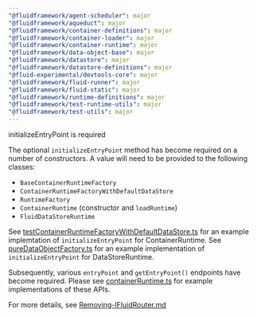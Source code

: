 ```yaml
---
"@fluidframework/agent-scheduler": major
"@fluidframework/aqueduct": major
"@fluidframework/container-definitions": major
"@fluidframework/container-loader": major
"@fluidframework/container-runtime": major
"@fluidframework/data-object-base": major
"@fluidframework/datastore": major
"@fluidframework/datastore-definitions": major
"@fluid-experimental/devtools-core": major
"@fluidframework/fluid-runner": major
"@fluidframework/fluid-static": major
"@fluidframework/runtime-definitions": major
"@fluidframework/test-runtime-utils": major
"@fluidframework/test-utils": major
---
```


initializeEntryPoint is required

The optional `initializeEntryPoint` method has become required on a number of constructors. A value will need to be provided to the following classes:

-   `BaseContainerRuntimeFactory`
-   `ContainerRuntimeFactoryWithDefaultDataStore`
-   `RuntimeFactory`
-   `ContainerRuntime` (constructor and `loadRuntime`)
-   `FluidDataStoreRuntime`

See [testContainerRuntimeFactoryWithDefaultDataStore.ts](https://github.com/microsoft/FluidFramework/tree/main/packages/test/test-utils/src/testContainerRuntimeFactoryWithDefaultDataStore.ts) for an example implemtation of `initializeEntryPoint` for ContainerRuntime.
See [pureDataObjectFactory.ts](https://github.com/microsoft/FluidFramework/tree/main/packages/framework/aqueduct/src/data-object-factories/pureDataObjectFactory.ts#L83) for an example implementation of `initializeEntryPoint` for DataStoreRuntime.

Subsequently, various `entryPoint` and `getEntryPoint()` endpoints have become required. Please see [containerRuntime.ts](https://github.com/microsoft/FluidFramework/tree/main/packages/runtime/container-runtime/src/containerRuntime.ts) for example implementations of these APIs.

For more details, see [Removing-IFluidRouter.md](https://github.com/microsoft/FluidFramework/blob/main/packages/common/core-interfaces/Removing-IFluidRouter.md)
